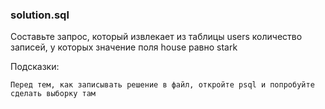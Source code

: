 ### solution.sql

Составьте запрос, который извлекает из таблицы users количество записей, у которых значение поля house равно stark  

Подсказки:

    Перед тем, как записывать решение в файл, откройте psql и попробуйте сделать выборку там
